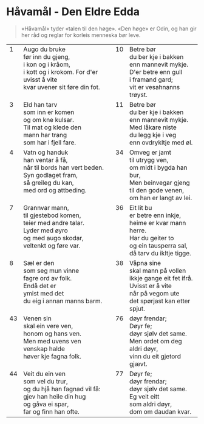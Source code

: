 # Håvamål - Den Eldre Edda

<style>
	td {
		vertical-align: top
	}
	table {
		width: 100%;
	}
</style>

>«Håvamål» tyder «talen til den høge». «Den høge» er Odin, og han gir her råd og reglar for korleis menneska bør leve.


<table style="width: 100%">
<tr>
	<td>
		1
	</td>
	<td>
		Augo du bruke<br>
		før inn du gjeng,<br>
		i kon og i kråom,<br>
		i kott og i krokom. For d'er uvisst å vite<br>
		kvar uvener sit føre din fot.<br>
	</td>
	<td>
		10
	</td>
	<td>
		Betre bør<br>
		du ber kje i bakken<br>
		enn mannevit mykje.<br>
		D'er betre enn gull<br>
		i framand gard;<br>
		vit er vesahnanns trøyst.<br>
	</td>
</tr>

<tr>
	<td>
		3
	</td>
	<td>
		Eld han tarv<br>
		som inn er komen<br>
		og om kne kulsar.<br>
		Til mat og klede den<br>
		mann har trang<br>
		som har i fjell fare.<br>
	</td>
	<td>
		11
	</td>
	<td>
		Betre bør<br>
		du ber kje i bakken<br>
		enn mannevit mykje.<br>
		Med låkare niste<br>
		du legg kje i veg<br>
		enn ovdrykltje med øl.<br>
	</td>
</tr>

<tr>
	<td>
		4
	</td>
	<td>
		Vatn og handuk<br>
		han ventar å få,<br>
		når til bords han vert beden.<br>
		Syn godlaget fram,<br>
		så greileg du kan,<br>
		med ord og attbeding.<br>
	</td>
	<td>
		34
	</td>
	<td>
		Omveg er jamt<br>
		til utrygg ven,<br>
		om midt i bygda han bur,<br>
		Men beinvegar gjeng<br>
		til den gode venen,<br>
		om han er langt av lei.<br>
	</td>
</tr>

<tr>
	<td>
		7
	</td>
	<td>
		Grannvar mann,<br>
		til gjestebod komen,<br>
		teier med andre talar.<br>
		Lyder med øyro<br>
		og med augo skodar,<br>
		veltenkt og føre var.<br>
	</td>
	<td>
		36
	</td>
	<td>
		Eit lit bu<br>
		er betre enn inkje,<br>
		heime er kvar mann herre.<br>
		Har du geiter to<br>
		og ein tausperra sal,<br>
		då tarv du ikltje tigge.<br>
	</td>
</tr>

<tr>
	<td>
		8
	</td>
	<td>
		Sæl er den<br>
		som seg mun vinne<br>
		fagre ord av folk.<br>
		Endå det er<br>
		ymist med det<br>
		du eig i annan manns barm.<br>
	</td>
	<td>
		38
	</td>
	<td>
		Våpna sine<br>
		skal mann på vollen<br>
		ikkje gange eit fet ifrå.<br>
		Uvisst er å vite<br>
		når på vegom ute<br>
		det spørjast kan etter spjut.<br>
	</td>
</tr>

<tr>
	<td>
		43
	</td>
	<td>
		Venen sin<br>
		skal ein vere ven,<br>
		honom og hans ven.<br>
		Men med uvens ven <br>
		venskap halde<br>
		høver kje fagna folk.<br>
	</td>
	<td>
		76
	</td>
	<td>
		døyr frendar;<br>
		Døyr fe;<br>
		døyr sjølv det same.<br>
		Men ordet om deg<br>
		aldri døyr,<br>
		vinn du eit gjetord gjævt.<br>
	</td>
</tr>

<tr>
	<td>
		44
	</td>
	<td>
		Veit du ein ven<br>
		som vel du trur,<br>
		og du hjå han fagnad vil få:<br>
		gjev han heile din hug<br>
		og gåva ei spar,<br>
		far og finn han ofte.<br>
	</td>
	<td>
		77
	</td>
	<td>
		Døyr fe;<br>
		døyr frendar;<br>
		døyr sjølv det same.<br>
		Eg veit eitt<br>
		som aldri døyr,<br>
		dom om daudan kvar.<br>
	</td>
</tr>
</table>